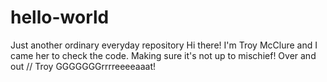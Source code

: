 # hello-world
Just another ordinary everyday repository
Hi there! I'm Troy McClure and I came her to check the code.
Making sure it's not up to mischief!
Over and out
// Troy
GGGGGGGrrrreeeeaaat!
